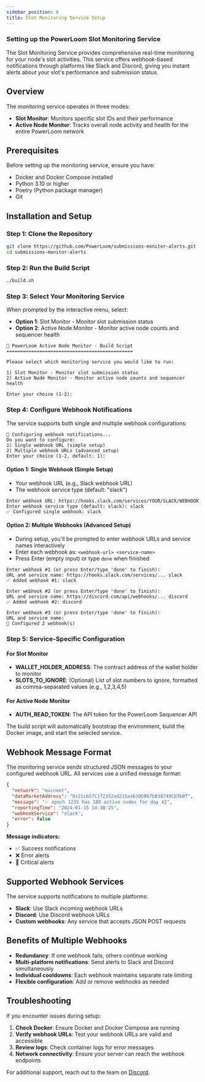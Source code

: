 ```yaml
---
sidebar_position: 6
title: Slot Monitoring Service Setup
---
```


### Setting up the PowerLoom Slot Monitoring Service

The Slot Monitoring Service provides comprehensive real-time monitoring for your node's slot activities. This service offers webhook-based notifications through platforms like Slack and Discord, giving you instant alerts about your slot's performance and submission status.

## Overview

The monitoring service operates in three modes:
- **Slot Monitor**: Monitors specific slot IDs and their performance
- **Active Node Monitor**: Tracks overall node activity and health for the entire PowerLoom network

## Prerequisites

Before setting up the monitoring service, ensure you have:
- Docker and Docker Compose installed
- Python 3.10 or higher
- Poetry (Python package manager)
- Git

## Installation and Setup

### Step 1: Clone the Repository

```bash
git clone https://github.com/PowerLoom/submissions-monitor-alerts.git
cd submissions-monitor-alerts
```

### Step 2: Run the Build Script

```bash
./build.sh
```

### Step 3: Select Your Monitoring Service

When prompted by the interactive menu, select:
- **Option 1**: Slot Monitor - Monitor slot submission status
- **Option 2**: Active Node Monitor - Monitor active node counts and sequencer health

```
🚀 PowerLoom Active Node Monitor - Build Script
==============================================

Please select which monitoring service you would like to run:

1) Slot Monitor - Monitor slot submission status
2) Active Node Monitor - Monitor active node counts and sequencer health

Enter your choice (1-2): 
```

### Step 4: Configure Webhook Notifications

The service supports both single and multiple webhook configurations:

```
🔔 Configuring webhook notifications...
Do you want to configure:
1) Single webhook URL (simple setup)
2) Multiple webhook URLs (advanced setup)
Enter your choice (1-2, default: 1): 
```

#### Option 1: Single Webhook (Simple Setup)
- Your webhook URL (e.g., Slack webhook URL)
- The webhook service type (default: "slack")

```
Enter webhook URL: https://hooks.slack.com/services/YOUR/SLACK/WEBHOOK
Enter webhook service type (default: slack): slack
✅ Configured single webhook: slack
```

#### Option 2: Multiple Webhooks (Advanced Setup)
- During setup, you'll be prompted to enter webhook URLs and service names interactively
- Enter each webhook as: `<webhook-url> <service-name>`
- Press Enter (empty input) or type `done` when finished

```
Enter webhook #1 (or press Enter/type 'done' to finish):
URL and service name: https://hooks.slack.com/services/... slack
✅ Added webhook #1: slack

Enter webhook #2 (or press Enter/type 'done' to finish):
URL and service name: https://discord.com/api/webhooks/... discord
✅ Added webhook #2: discord

Enter webhook #3 (or press Enter/type 'done' to finish):
URL and service name: 
📝 Configured 2 webhook(s)
```

### Step 5: Service-Specific Configuration

#### For Slot Monitor
- **WALLET_HOLDER_ADDRESS**: The contract address of the wallet holder to monitor
- **SLOTS_TO_IGNORE**: (Optional) List of slot numbers to ignore, formatted as comma-separated values (e.g., 1,2,3,4,5)

#### For Active Node Monitor
- **AUTH_READ_TOKEN**: The API token for the PowerLoom Sequencer API

The build script will automatically bootstrap the environment, build the Docker image, and start the selected service.

## Webhook Message Format

The monitoring service sends structured JSON messages to your configured webhook URL. All services use a unified message format:

```json
{
  "network": "mainnet",
  "dataMarketAddress": "0x21cb57C1f2352ad215a463DD867b838749CD3b8f",
  "message": "✅ epoch 1235 has 100 active nodes for day 42",
  "reportingTime": "2024-01-15 14:30:25",
  "webhookService": "slack",
  "error": false
}
```

**Message indicators:**
- ✅ Success notifications
- ❌ Error alerts
- 🚨 Critical alerts

## Supported Webhook Services

The service supports notifications to multiple platforms:
- **Slack**: Use Slack incoming webhook URLs
- **Discord**: Use Discord webhook URLs
- **Custom webhooks**: Any service that accepts JSON POST requests

## Benefits of Multiple Webhooks

- **Redundancy**: If one webhook fails, others continue working
- **Multi-platform notifications**: Send alerts to Slack and Discord simultaneously
- **Individual cooldowns**: Each webhook maintains separate rate limiting
- **Flexible configuration**: Add or remove webhooks as needed

## Troubleshooting

If you encounter issues during setup:

1. **Check Docker**: Ensure Docker and Docker Compose are running
2. **Verify webhook URLs**: Test your webhook URLs are valid and accessible
3. **Review logs**: Check container logs for error messages
4. **Network connectivity**: Ensure your server can reach the webhook endpoints

For additional support, reach out to the team on [Discord](https://discord.com/invite/powerloom).